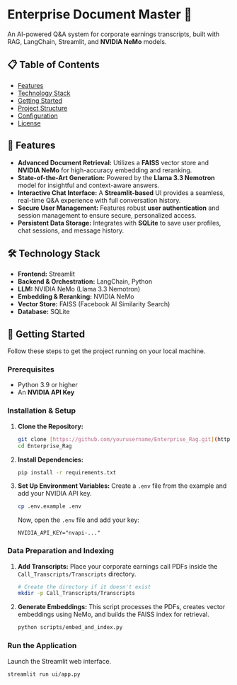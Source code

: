 # Enterprise Document Master 🔮

An AI-powered Q&A system for corporate earnings transcripts, built with RAG, LangChain, Streamlit, and **NVIDIA NeMo** models.

## 📋 Table of Contents
- [Features](#-features)
- [Technology Stack](#-technology-stack)
- [Getting Started](#-getting-started)
- [Project Structure](#-project-structure)
- [Configuration](#-configuration)
- [License](#-license)

## 🚀 Features

* **Advanced Document Retrieval:** Utilizes a **FAISS** vector store and **NVIDIA NeMo** for high-accuracy embedding and reranking.
* **State-of-the-Art Generation:** Powered by the **Llama 3.3 Nemotron** model for insightful and context-aware answers.
* **Interactive Chat Interface:** A **Streamlit-based** UI provides a seamless, real-time Q&A experience with full conversation history.
* **Secure User Management:** Features robust **user authentication** and session management to ensure secure, personalized access.
* **Persistent Data Storage:** Integrates with **SQLite** to save user profiles, chat sessions, and message history.

## 🛠️ Technology Stack

* **Frontend:** Streamlit
* **Backend & Orchestration:** LangChain, Python
* **LLM:** NVIDIA NeMo (Llama 3.3 Nemotron)
* **Embedding & Reranking:** NVIDIA NeMo
* **Vector Store:** FAISS (Facebook AI Similarity Search)
* **Database:** SQLite

## 🏁 Getting Started

Follow these steps to get the project running on your local machine.

### Prerequisites

* Python 3.9 or higher
* An **NVIDIA API Key**

### Installation & Setup

1.  **Clone the Repository:**
    ```bash
    git clone [https://github.com/yourusername/Enterprise_Rag.git](https://github.com/yourusername/Enterprise_Rag.git)
    cd Enterprise_Rag
    ```

2.  **Install Dependencies:**
    ```bash
    pip install -r requirements.txt
    ```

3.  **Set Up Environment Variables:**
    Create a `.env` file from the example and add your NVIDIA API key.
    ```bash
    cp .env.example .env
    ```
    Now, open the `.env` file and add your key:
    ```
    NVIDIA_API_KEY="nvapi-..."
    ```

### Data Preparation and Indexing

1.  **Add Transcripts:**
    Place your corporate earnings call PDFs inside the `Call_Transcripts/Transcripts` directory.
    ```bash
    # Create the directory if it doesn't exist
    mkdir -p Call_Transcripts/Transcripts
    ```

2.  **Generate Embeddings:**
    This script processes the PDFs, creates vector embeddings using NeMo, and builds the FAISS index for retrieval.
    ```bash
    python scripts/embed_and_index.py
    ```

### Run the Application

Launch the Streamlit web interface.
```bash
streamlit run ui/app.py
